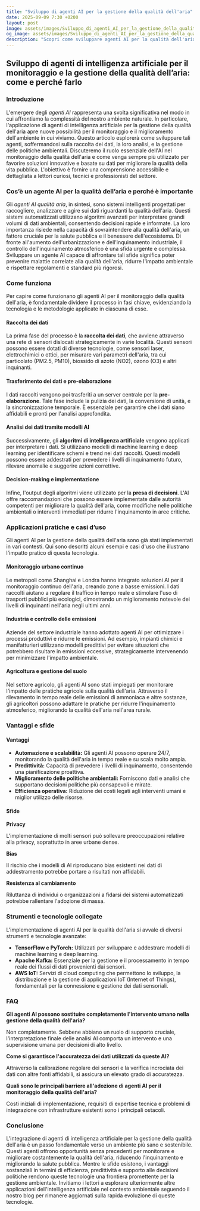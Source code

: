 ```yaml
---
title: "Sviluppo di agenti AI per la gestione della qualità dell'aria"
date: 2025-09-09 7:30 +0200
layout: post
image: assets/images/Sviluppo_di_agenti_AI_per_la_gestione_della_qualit_dellaria.jpg
og_image: assets/images/Sviluppo_di_agenti_AI_per_la_gestione_della_qualit_dellaria.jpg
description: "Scopri come sviluppare agenti AI per la qualità dell'aria, monitorare e gestire politiche ambientali per un ambiente più sano ed efficiente."
---
```


## Sviluppo di agenti di intelligenza artificiale per il monitoraggio e la gestione della qualità dell’aria: come e perché farlo

### Introduzione

L'emergere degli *agenti AI* rappresenta una svolta significativa nel modo in cui affrontiamo la complessità del nostro ambiente naturale. In particolare, l'applicazione di agenti di intelligenza artificiale per la gestione della qualità dell'aria apre nuove possibilità per il monitoraggio e il miglioramento dell'ambiente in cui viviamo. Questo articolo esplorerà come sviluppare tali agenti, soffermandosi sulla raccolta dei dati, la loro analisi, e la gestione delle politiche ambientali. Discuteremo il ruolo essenziale dell'AI nel monitoraggio della qualità dell'aria e come venga sempre più utilizzato per favorire soluzioni innovative e basate su dati per migliorare la qualità della vita pubblica. L'obiettivo è fornire una comprensione accessibile e dettagliata a lettori curiosi, tecnici e professionisti del settore.

### Cos’è un agente AI per la qualità dell’aria e perché è importante

Gli *agenti AI qualità aria*, in sintesi, sono sistemi intelligenti progettati per raccogliere, analizzare e agire sui dati riguardanti la qualità dell'aria. Questi sistemi automatizzati utilizzano algoritmi avanzati per interpretare grandi volumi di dati ambientali, consentendo decisioni rapide e informate. La loro importanza risiede nella capacità di sovraintendere alla qualità dell'aria, un fattore cruciale per la salute pubblica e il benessere dell'ecosistema. Di fronte all'aumento dell'urbanizzazione e dell'inquinamento industriale, il controllo dell'inquinamento atmosferico è una sfida urgente e complessa. Sviluppare un agente AI capace di affrontare tali sfide significa poter prevenire malattie correlate alla qualità dell'aria, ridurre l'impatto ambientale e rispettare regolamenti e standard più rigorosi.

### Come funziona

Per capire come funzionano gli agenti AI per il monitoraggio della qualità dell'aria, è fondamentale dividere il processo in fasi chiave, evidenziando la tecnologia e le metodologie applicate in ciascuna di esse.

#### Raccolta dei dati

La prima fase del processo è la **raccolta dei dati**, che avviene attraverso una rete di sensori dislocati strategicamente in varie località. Questi sensori possono essere dotati di diverse tecnologie, come sensori laser, elettrochimici o ottici, per misurare vari parametri dell'aria, tra cui particolato (PM2.5, PM10), biossido di azoto (NO2), ozono (O3) e altri inquinanti.

#### Trasferimento dei dati e pre-elaborazione

I dati raccolti vengono poi trasferiti a un server centrale per la **pre-elaborazione**. Tale fase include la pulizia dei dati, la conversione di unità, e la sincronizzazione temporale. È essenziale per garantire che i dati siano affidabili e pronti per l'analisi approfondita.

#### Analisi dei dati tramite modelli AI

Successivamente, gli **algoritmi di intelligenza artificiale** vengono applicati per interpretare i dati. Si utilizzano modelli di machine learning e deep learning per identificare schemi e trend nei dati raccolti. Questi modelli possono essere addestrati per prevedere i livelli di inquinamento futuro, rilevare anomalie e suggerire azioni correttive.

#### Decision-making e implementazione

Infine, l'output degli algoritmi viene utilizzato per la **presa di decisioni**. L'AI offre raccomandazioni che possono essere implementate dalle autorità competenti per migliorare la qualità dell'aria, come modifiche nelle politiche ambientali o interventi immediati per ridurre l'inquinamento in aree critiche.

### Applicazioni pratiche e casi d’uso

Gli agenti AI per la gestione della qualità dell'aria sono già stati implementati in vari contesti. Qui sono descritti alcuni esempi e casi d'uso che illustrano l'impatto pratico di questa tecnologia.

#### Monitoraggio urbano continuo

Le metropoli come Shanghai e Londra hanno integrato soluzioni AI per il monitoraggio continuo dell'aria, creando zone a basse emissioni. I dati raccolti aiutano a regolare il traffico in tempo reale e stimolare l'uso di trasporti pubblici più ecologici, dimostrando un miglioramento notevole dei livelli di inquinanti nell'aria negli ultimi anni.

#### Industria e controllo delle emissioni

Aziende del settore industriale hanno adottato agenti AI per ottimizzare i processi produttivi e ridurre le emissioni. Ad esempio, impianti chimici e manifatturieri utilizzano modelli predittivi per evitare situazioni che potrebbero risultare in emissioni eccessive, strategicamente intervenendo per minimizzare l'impatto ambientale.

#### Agricoltura e gestione del suolo

Nel settore agricolo, gli agenti AI sono stati impiegati per monitorare l'impatto delle pratiche agricole sulla qualità dell'aria. Attraverso il rilevamento in tempo reale delle emissioni di ammoniaca e altre sostanze, gli agricoltori possono adattare le pratiche per ridurre l'inquinamento atmosferico, migliorando la qualità dell'aria nell'area rurale.

### Vantaggi e sfide

#### Vantaggi

- **Automazione e scalabilità:** Gli agenti AI possono operare 24/7, monitorando la qualità dell'aria in tempo reale e su scala molto ampia.
- **Predittività:** Capacità di prevedere i livelli di inquinamento, consentendo una pianificazione proattiva.
- **Miglioramento delle politiche ambientali:** Forniscono dati e analisi che supportano decisioni politiche più consapevoli e mirate.
- **Efficienza operativa:** Riduzione dei costi legati agli interventi umani e miglior utilizzo delle risorse.

#### Sfide

**Privacy**

L'implementazione di molti sensori può sollevare preoccupazioni relative alla privacy, soprattutto in aree urbane dense.

**Bias**

Il rischio che i modelli di AI riproducano bias esistenti nei dati di addestramento potrebbe portare a risultati non affidabili.

**Resistenza al cambiamento**

Riluttanza di individui o organizzazioni a fidarsi dei sistemi automatizzati potrebbe rallentare l'adozione di massa.

### Strumenti e tecnologie collegate

L'implementazione di agenti AI per la qualità dell'aria si avvale di diversi strumenti e tecnologie avanzate:

- **TensorFlow e PyTorch:** Utilizzati per sviluppare e addestrare modelli di machine learning e deep learning.
- **Apache Kafka:** Essenziale per la gestione e il processamento in tempo reale dei flussi di dati provenienti dai sensori.
- **AWS IoT:** Servizi di cloud computing che permettono lo sviluppo, la distribuzione e la gestione di applicazioni IoT (Internet of Things), fondamentali per la connessione e gestione dei dati sensoriali.

### FAQ

**Gli agenti AI possono sostituire completamente l'intervento umano nella gestione della qualità dell'aria?**

Non completamente. Sebbene abbiano un ruolo di supporto cruciale, l'interpretazione finale delle analisi AI comporta un intervento e una supervisione umana per decisioni di alto livello.

**Come si garantisce l'accuratezza dei dati utilizzati da queste AI?**

Attraverso la calibrazione regolare dei sensori e la verifica incrociata dei dati con altre fonti affidabili, si assicura un elevato grado di accuratezza.

**Quali sono le principali barriere all'adozione di agenti AI per il monitoraggio della qualità dell'aria?**

Costi iniziali di implementazione, requisiti di expertise tecnica e problemi di integrazione con infrastrutture esistenti sono i principali ostacoli.

### Conclusione

L'integrazione di agenti di intelligenza artificiale per la gestione della qualità dell'aria è un passo fondamentale verso un ambiente più sano e sostenibile. Questi agenti offrono opportunità senza precedenti per monitorare e migliorare costantemente la qualità dell'aria, riducendo l'inquinamento e migliorando la salute pubblica. Mentre le sfide esistono, i vantaggi sostanziali in termini di efficienza, predittività e supporto alle decisioni politiche rendono queste tecnologie una frontiera promettente per la gestione ambientale. Invitiamo i lettori a esplorare ulteriormente altre applicazioni dell'intelligenza artificiale nel contesto ambientale seguendo il nostro blog per rimanere aggiornati sulla rapida evoluzione di queste tecnologie.